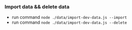### Import data && delete data
- run command `node ./data/import-dev-data.js --import`
- run command `node ./data/import-dev-data.js --delete`